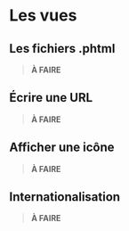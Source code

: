 # Les vues

## Les fichiers .phtml

> **À FAIRE**

## Écrire une URL

> **À FAIRE**

## Afficher une icône

> **À FAIRE**

## Internationalisation

> **À FAIRE**
